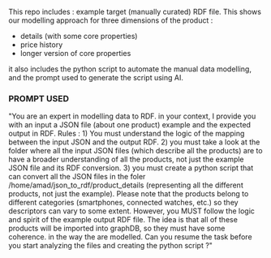 This repo includes : 
example target (manually curated) RDF file. This shows our modelling approach for three dimensions of the product : 
- details (with some core properties)
- price history
- longer version of core properties

it also includes the python script to automate the manual data modelling, and the prompt used to generate the script using AI. 

### PROMPT USED ###
"You are an expert in modelling data to RDF. in your context, I provide you with an input a JSON file (about one product) example and the expected output in RDF. Rules : 1) You must understand the logic of the mapping between the input JSON and the output RDF. 2) you must take a look at the folder where all the input JSON files (which describe all the products) are to have a broader understanding of all the products, not just the example JSON file and its RDF conversion.  3)  you must create a python script that can convert all the JSON files in the foler /home/amad/json_to_rdf/product_details (representing all the different products, not just the example). Please note that the products belong to different categories (smartphones, connected watches, etc.) so they descriptors can vary to some extent. However, you MUST follow the logic and spirit of the example output RDF file. The idea is that all of these products will be imported into graphDB, so they must have some coherence. in the way the are modelled. Can you resume the task before you start analyzing the files and creating the python script ?"
